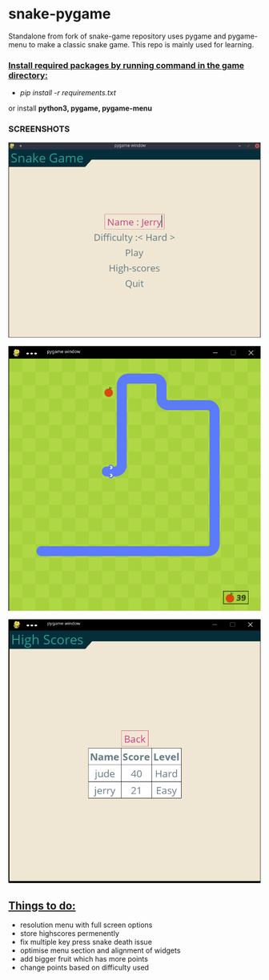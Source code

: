 #  **snake-pygame**
Standalone from fork of snake-game repository
uses pygame and pygame-menu to make a classic snake game. This repo is mainly used for learning.

### <u>Install required packages by running command in the game directory:</u>

* *pip install -r requirements.txt*

or install **python3, pygame, pygame-menu**


### SCREENSHOTS

![My Image](Screenshots/MAINMENU.png)

![My Image](Screenshots/snake.png)

![My Image](Screenshots/score_board.png)

## <u>Things to do:</u>
* resolution menu with full screen options
* store highscores permenently
* fix multiple key press snake death issue
* optimise menu section and alignment of widgets
* add bigger fruit which has more points
* change points based on difficulty used